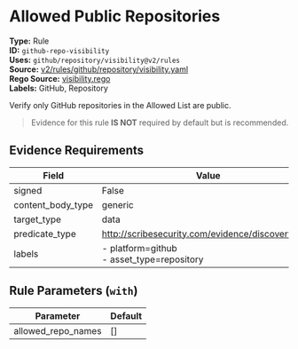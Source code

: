 # Allowed Public Repositories  
**Type:** Rule  
**ID:** `github-repo-visibility`  
**Uses:** `github/repository/visibility@v2/rules`  
**Source:** [v2/rules/github/repository/visibility.yaml](https://github.com/scribe-public/sample-policies/v2/rules/github/repository/visibility.yaml)  
**Rego Source:** [visibility.rego](https://github.com/scribe-public/sample-policies/v2/rules/github/repository/visibility.rego)  
**Labels:** GitHub, Repository  

Verify only GitHub repositories in the Allowed List are public.

> Evidence for this rule **IS NOT** required by default but is recommended.


## Evidence Requirements  
| Field | Value |
|-------|-------|
| signed | False |
| content_body_type | generic |
| target_type | data |
| predicate_type | http://scribesecurity.com/evidence/discovery/v0.1 |
| labels | - platform=github<br>- asset_type=repository |

## Rule Parameters (`with`)  
| Parameter | Default |
|-----------|---------|
| allowed_repo_names | [] |
